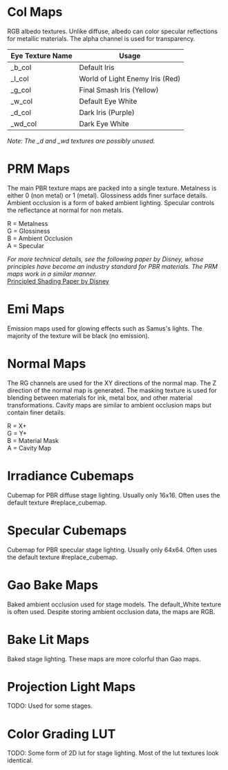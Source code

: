 # Col Maps
RGB albedo textures. Unlike diffuse, albedo can color specular reflections for metallic materials. The alpha channel is used for transparency.

| Eye Texture Name | Usage |
| --- | --- |
| _b_col | Default Iris |
| _l_col | World of Light Enemy Iris (Red) |
| _g_col | Final Smash Iris (Yellow) |
| _w_col | Default Eye White |
| _d_col | Dark Iris (Purple) |
| _wd_col | Dark Eye White |
*Note: The _d and _wd textures are possibly unused.*

# PRM Maps
The main PBR texture maps are packed into a single texture. Metalness is either 0 (non metal) or 1 (metal). Glossiness adds finer surface details. Ambient occlusion is a form of baked ambient lighting. Specular controls the reflectance at normal for non metals.

R = Metalness  
G = Glossiness   
B = Ambient Occlusion  
A = Specular

*For more technical details, see the following paper by Disney, whose principles have become an industry standard for PBR materials. The PRM maps work in a similar manner.*  
[Principled Shading Paper by Disney](https://disney-animation.s3.amazonaws.com/library/s2012_pbs_disney_brdf_notes_v2.pdf)

# Emi Maps
Emission maps used for glowing effects such as Samus's lights. The majority of the texture will be
black (no emission).

# Normal Maps
The RG channels are used for the XY directions of the normal map. The Z direction of the normal map is
generated. The masking texture is used for blending between materials for ink, metal box, and other material transformations. Cavity maps are similar to ambient occlusion maps but contain finer details.

R = X+  
G = Y+  
B = Material Mask  
A = Cavity Map

# Irradiance Cubemaps
Cubemap for PBR diffuse stage lighting. Usually only 16x16. Often uses the default texture
#replace_cubemap.

# Specular Cubemaps
Cubemap for PBR specular stage lighting. Usually only 64x64. Often uses the default texture
#replace_cubemap.

# Gao Bake Maps
Baked ambient occlusion used for stage models. The default_White texture is often used. Despite
storing ambient occlusion data, the maps are RGB.

# Bake Lit Maps
Baked stage lighting. These maps are more colorful than Gao maps.

# Projection Light Maps
TODO: Used for some stages.

# Color Grading LUT
TODO: Some form of 2D lut for stage lighting. Most of the lut textures look identical.
